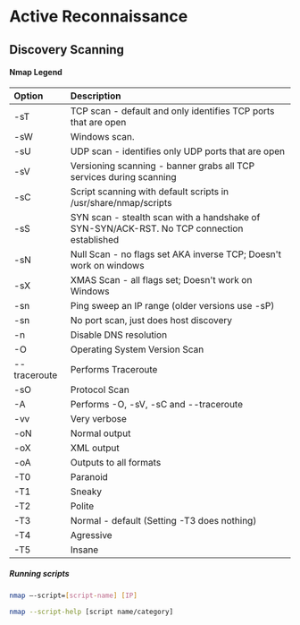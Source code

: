 # Active Reconnaissance

## Discovery Scanning


#### Nmap Legend

| Option       | Description                                                                                |
| :----------- | :----------------------------------------------------------------------------------------- |
| -sT          | TCP scan - default and only identifies TCP ports that are open                             |
| -sW          | Windows scan.                                                                              |
| -sU          | UDP scan - identifies only UDP ports that are open                                         |
| -sV          | Versioning scanning - banner grabs all TCP services during scanning                        |
| -sC          | Script scanning with default scripts in /usr/share/nmap/scripts                            |
| -sS          | SYN scan - stealth scan with a handshake of SYN-SYN/ACK-RST. No TCP connection established |
| -sN          | Null Scan - no flags set AKA inverse TCP; Doesn't work on windows                          |
| -sX          | XMAS Scan - all flags set; Doesn't work on Windows                                         |
| -sn          | Ping sweep an IP range (older versions use -sP)                                            |
| -sn          | No port scan, just does host discovery                                                     |
| -n           | Disable DNS resolution                                                                     |
| -O           | Operating System Version Scan                                                              |
| --traceroute | Performs Traceroute                                                                        |
| -sO          | Protocol Scan                                                                              |
| -A           | Performs -O, -sV, -sC and --traceroute                                                     |
| -vv          | Very verbose                                                                               |
| -oN          | Normal output                                                                              |
| -oX          | XML output                                                                                 |
| -oA          | Outputs to all formats                                                                     |
| -T0          | Paranoid                                                                                   |
| -T1          | Sneaky                                                                                     |
| -T2          | Polite                                                                                     |
| -T3          | Normal - default (Setting -T3 does nothing)                                                |
| -T4          | Agressive                                                                                  |
| -T5          | Insane                                                                                     |

##### Running scripts
```sh
nmap –-script=[script-name] [IP]
```
```sh
nmap --script-help [script name/category]
```



